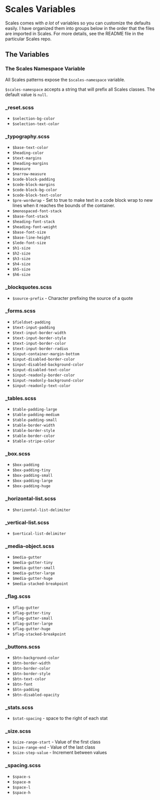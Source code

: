 # Scales Variables
Scales comes with _a lot_ of variables so you can customize the defaults easily. I have organized them into groups below in the order that the files are imported in Scales. For more details, see the README file in the particular Scales repo.

## The Variables

### The Scales Namespace Variable

All Scales patterns expose the `$scales-namespace` variable.

`$scales-namespace` accepts a string that will prefix all Scales classes. The default value is `null`.

### _reset.scss
* `$selection-bg-color`
* `$selection-text-color`

### _typography.scss
* `$base-text-color`
* `$heading-color`
* `$text-margins`
* `$heading-margins`
* `$measure`
* `$narrow-measure`
* `$code-block-padding`
* `$code-block-margins`
* `$code-block-bg-color`
* `$code-block-text-color`
* `$pre-wordwrap` - Set to true to make text in a code block wrap to new lines when it reaches the bounds of the container.
* `$monospaced-font-stack`
* `$base-font-stack`
* `$heading-font-stack`
* `$heading-font-weight`
* `$base-font-size`
* `$base-line-height`
* `$lede-font-size`
* `$h1-size`
* `$h2-size`
* `$h3-size`
* `$h4-size`
* `$h5-size`
* `$h6-size`

### _blockquotes.scss
* `$source-prefix` - Character prefixing the source of a quote

### _forms.scss
* `$fieldset-padding`
* `$text-input-padding`
* `$text-input-border-width`
* `$text-input-border-style`
* `$text-input-border-color`
* `$text-input-border-radius`
* `$input-container-margin-bottom`
* `$input-disabled-border-color`
* `$input-disabled-background-color`
* `$input-disabled-text-color`
* `$input-readonly-border-color`
* `$input-readonly-background-color`
* `$input-readonly-text-color`

### _tables.scss
* `$table-padding-large`
* `$table-padding-medium`
* `$table-padding-small`
* `$table-border-width`
* `$table-border-style`
* `$table-border-color`
* `$table-stripe-color`

### _box.scss
* `$box-padding`
* `$box-padding-tiny`
* `$box-padding-small`
* `$box-padding-large`
* `$box-padding-huge`

### _horizontal-list.scss
* `$horizontal-list-delimiter`

### _vertical-list.scss
* `$vertical-list-delimiter`

### _media-object.scss
* `$media-gutter`
* `$media-gutter-tiny`
* `$media-gutter-small`
* `$media-gutter-large`
* `$media-gutter-huge`
* `$media-stacked-breakpoint`

### _flag.scss
* `$flag-gutter`
* `$flag-gutter-tiny`
* `$flag-gutter-small`
* `$flag-gutter-large`
* `$flag-gutter-huge`
* `$flag-stacked-breakpoint`

### _buttons.scss
* `$btn-background-color`
* `$btn-border-width`
* `$btn-border-color`
* `$btn-border-style`
* `$btn-text-color`
* `$btn-font`
* `$btn-padding`
* `$btn-disabled-opacity`

### _stats.scss
* `$stat-spacing` - space to the right of each stat

### _size.scss
* `$size-range-start` - Value of the first class
* `$size-range-end` - Value of the last class
* `$size-step-value` - Increment between values

### _spacing.scss
* `$space-s`
* `$space-m`
* `$space-l`
* `$space-h`
